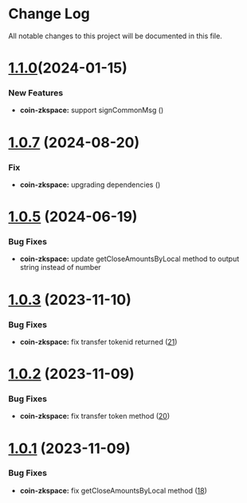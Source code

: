 
# Change Log

All notable changes to this project will be documented in this file.

# [1.1.0](https://github.com/okx/js-wallet-sdk)(2024-01-15)

### New Features

- **coin-zkspace:** support signCommonMsg ([](https://github.com/okx/js-wallet-sdk))

# [1.0.7](https://github.com/okx/js-wallet-sdk) (2024-08-20)

### Fix

- **coin-zkspace:** upgrading dependencies ([](https://github.com/okx/js-wallet-sdk))


# [1.0.5](https://github.com/okx/js-wallet-sdk) (2024-06-19)

### Bug Fixes

- **coin-zkspace:** update getCloseAmountsByLocal method to output string instead of number

# [1.0.3](https://github.com/okx/js-wallet-sdk) (2023-11-10)

### Bug Fixes

- **coin-zkspace:** fix transfer tokenid returned  ([21](https://github.com/okx/js-wallet-sdk/pull/21))

# [1.0.2](https://github.com/okx/js-wallet-sdk) (2023-11-09)

### Bug Fixes

- **coin-zkspace:** fix transfer token method  ([20](https://github.com/okx/js-wallet-sdk/pull/20))

# [1.0.1](https://github.com/okx/js-wallet-sdk) (2023-11-09)

### Bug Fixes

- **coin-zkspace:** fix getCloseAmountsByLocal method  ([18](https://github.com/okx/js-wallet-sdk/pull/18))
